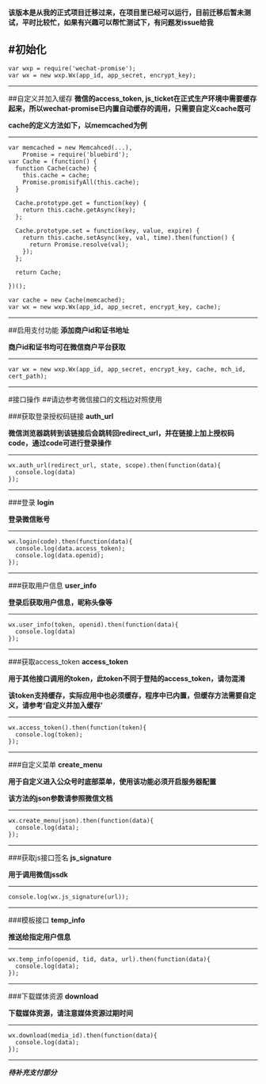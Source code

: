 **该版本是从我的正式项目迁移过来，在项目里已经可以运行，目前迁移后暂未测试，平时比较忙，如果有兴趣可以帮忙测试下，有问题发issue给我**

#初始化
---
    var wxp = require('wechat-promise');
    var wx = new wxp.Wx(app_id, app_secret, encrypt_key);
---

##自定义并加入缓存
**微信的access_token, js_ticket在正式生产环境中需要缓存起来，所以wechat-promise已内置自动缓存的调用，只需要自定义cache既可**

**cache的定义方法如下，以memcached为例**

---
    var memcached = new Memcahced(...),
        Promise = require('bluebird');
    var Cache = (function() {
      function Cache(cache) {
        this.cache = cache;
        Promise.promisifyAll(this.cache);
      }
    
      Cache.prototype.get = function(key) {
        return this.cache.getAsync(key);
      };
    
      Cache.prototype.set = function(key, value, expire) {
        return this.cache.setAsync(key, val, time).then(function() {
          return Promise.resolve(val);
        });
      };
    
      return Cache;
    
    })();
    
    var cache = new Cache(memcached);
    var wx = new wxp.Wx(app_id, app_secret, encrypt_key, cache);
---

##启用支付功能
**添加商户id和证书地址**

**商户id和证书均可在微信商户平台获取**

---
    var wx = new wxp.Wx(app_id, app_secret, encrypt_key, cache, mch_id, cert_path);
---

#接口操作
##请边参考微信接口的文档边对照使用

###获取登录授权码链接
**auth_url**

**微信浏览器跳转到该链接后会跳转回redirect_url，并在链接上加上授权码code，通过code可进行登录操作**

---
    wx.auth_url(redirect_url, state, scope).then(function(data){
      console.log(data)
    });
---

###登录
**login**

**登录微信账号**

---
    wx.login(code).then(function(data){
      console.log(data.access_token);
      console.log(data.openid);
    });
---

###获取用户信息
**user_info**

**登录后获取用户信息，昵称头像等**

---
    wx.user_info(token, openid).then(function(data){
      console.log(data)
    });
---

###获取access_token
**access_token**

**用于其他接口调用的token，此token不同于登陆的access_token，请勿混淆**

**该token支持缓存，实际应用中也必须缓存，程序中已内置，但缓存方法需要自定义，请参考‘自定义并加入缓存’**

---
    wx.access_token().then(function(token){
      console.log(token);
    });
---

###自定义菜单
**create_menu**

**用于自定义进入公众号时底部菜单，使用该功能必须开启服务器配置**

**该方法的json参数请参照微信文档**

---
    wx.create_menu(json).then(function(data){
      console.log(data);
    });
---

###获取js接口签名
**js_signature**

**用于调用微信jssdk**

---
    console.log(wx.js_signature(url));
---

###模板接口
**temp_info**

**推送给指定用户信息**

---
    wx.temp_info(openid, tid, data, url).then(function(data){
      console.log(data);
    });
---

###下载媒体资源
**download**

**下载媒体资源，请注意媒体资源过期时间**

---
    wx.download(media_id).then(function(data){
      console.log(data);
    });
---

***待补充支付部分***